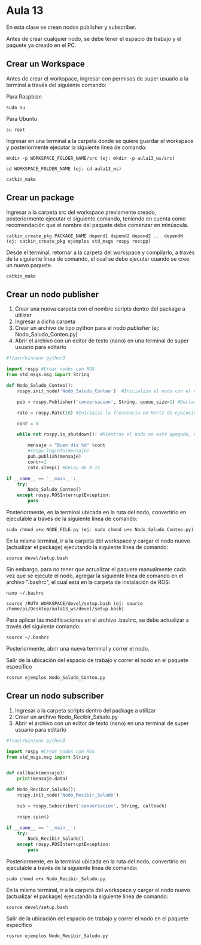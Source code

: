 <h1>Aula 13</h1>

En esta clase se crean nodos publisher y subscriber.

Antes de crear cualquier nodo, se debe tener el espacio de trabajo y el paquete ya creado en el PC.

<h2>Crear un Workspace</h2>

Antes de crear el workspace, ingresar con permisos de super usuario a la terminal a través del siguiente comando:

Para Raspbian

```
sudo su
```

Para Ubuntu

```
su root 
```

Ingresar en una terminal a la carpeta donde se quiere guardar el workspace y posteriormente ejecutar la siguiente línea de comando:

```
mkdir -p WORKSPACE_FOLDER_NAME/src (ej: mkdir -p aula13_ws/src)

cd WORKSPACE_FOLDER_NAME (ej: cd aula13_ws)

catkin_make
```
<h2>Crear un package</h2>

Ingresar a la carpeta src del workspace previamente creado, posteriormente ejecutar el siguiente comando, teniendo en cuenta como recomendación que el nombre del paquete debe comenzar en minúscula.

```
catkin_create_pkg PACKAGE_NAME depend1 depend2 depend2 ... dependN (ej: catkin_create_pkg ejemplos std_msgs rospy roscpp)
```

Desde el terminal, retornar a la carpeta del workspace y compilarlo, a través de la siguiente línea de comando, el cual se debe ejecutar cuando se cree un nuevo paquete.

```
catkin_make
```

<h2>Crear un nodo publisher</h2>

1. Crear una nueva carpeta con el nombre scripts dentro del package a utilizar
2. Ingresar a dicha carpeta
3. Crear un archivo de tipo python para el nodo <i>publisher</i> (ej: Nodo_Saludo_Conteo.py)
4. Abrir el archivo con un editor de texto (nano) en una terminal de super usuario  para editarlo

<!--
a través del comando subl o gedit, el comando nano también abre el archivo para editarlo pero desde la terminal. Para instalar sublime text se debe ejecutar el siguiente comando:

```
snap install sublime-text --classic
```
-->

```python
#!/usr/bin/env python3

import rospy #Crear nodos con ROS
from std_msgs.msg import String

def Nodo_Saludo_Conteo():
    rospy.init_node('Nodo_Saludo_Conteo')  #Inicializa el nodo con el nombre Nodo_conteo

    pub = rospy.Publisher('conversacion', String, queue_size=1) #Declara el nodo como publisher con los parámetros  del nombre del topic, el tipo de dato del mensaje y 

    rate = rospy.Rate(10) #Iniciaiza la frecuencia en Hertz de ejecución del nodo

    cont = 0

    while not rospy.is_shutdown(): #Mientras el nodo no esté apagado, es decir, mientras esté encendido

        mensaje = "Buen dia %d" %cont
        #rospy.loginfo(mensaje)
        pub.publish(mensaje)
        cont+=1
        rate.sleep() #Delay de 0.1s

if __name__ == '__main__':
    try:
        Nodo_Saludo_Conteo()
    except rospy.ROSInterruptException:
        pass
```

Posteriormente, en la terminal ubicada en la ruta del nodo, convertirlo en ejecutable a través de la siguiente línea de comando:

```
sudo chmod u+x NODE_FILE.py (ej: sudo chmod u+x Nodo_Saludo_Conteo.py)
```

En la misma terminal, ir a la carpeta del workspace y cargar el nodo nuevo (actualizar el package) ejecutando la siguiente línea de comando:

```
source devel/setup.bash
```

Sin embargo, para no tener que actualizar el paquete manualmente cada vez que se ejecute el nodo, agregar la siguiente linea de comando en el archivo ".bashrc", el cual está en la carpeta de instalación de ROS:

```
nano ~/.bashrc
```
```
source /RUTA WORKSPACE/devel/setup.bash (ej: source /home/pi/Desktop/aula13_ws/devel/setup.bash)
```

Para aplicar las modificaciones en el archivo .bashrc, se debe actualizar a través del siguiente comando:

```
source ~/.bashrc
```

Posteriormente, abrir una nueva terminal y correr el nodo.


Salir de la ubicación del espacio de trabajo y correr el nodo en el paquete específico
```
rosrun ejemplos Nodo_Saludo_Conteo.py
```


<h2>Crear un nodo subscriber</h2>

1. Ingresar a la carpeta scripts dentro del package a utilizar
2. Crear un archivo Nodo_Recibir_Saludo.py
3. Abrir el archivo con un editor de texto (nano) en una terminal de super usuario  para editarlo

```python
#!/usr/bin/env python3

import rospy #Crear nodos con ROS
from std_msgs.msg import String


def callback(mensaje):
    print(mensaje.data)

def Nodo_Recibir_Saludo():
    rospy.init_node('Nodo_Recibir_Saludo')

    sub = rospy.Subscriber('conversacion', String, callback)

    rospy.spin()

if __name__ == '__main__':
    try:
        Nodo_Recibir_Saludo()
    except rospy.ROSInterruptException:
        pass

```
Posteriormente, en la terminal ubicada en la ruta del nodo, convertirlo en ejecutable a través de la siguiente línea de comando:

```
sudo chmod u+x Nodo_Recibir_Saludo.py
```
En la misma terminal, ir a la carpeta del workspace y cargar el nodo nuevo (actualizar el package) ejecutando la siguiente línea de comando:

```
source devel/setup.bash
```
Salir de la ubicación del espacio de trabajo y correr el nodo en el paquete específico
```
rosrun ejemplos Nodo_Recibir_Saludo.py
```